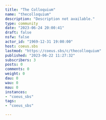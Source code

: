 ```yaml
---
title: "The Colloquium" 
name: "thecolloquium"
description: "Description not available."
type: community
date: "2023-06-24 20:00:41"
draft: false
nsfw: false
actor_id: "1969-12-31 19:00:00"
host: coeus.sbs
lastmod: "https://coeus.sbs/c/thecolloquium"
published: "2023-06-22 11:27:32"
subscribers: 3
posts: 0
comments: 0
weight: 0
dau: 0
wau: 0
mau: 0
instances:
- "coeus_sbs"
tags: 
- "coeus_sbs"

---
```


